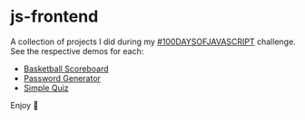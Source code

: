 # js-frontend

A collection of projects I did during my [#100DAYSOFJAVASCRIPT](https://github.com/topics/100daysofjavascript) challenge. See the respective demos for each:
- [Basketball Scoreboard](https://tapiwamla.github.io/js-frontend/basketball-scoreboard)
- [Password Generator](https://tapiwamla.github.io/js-frontend/password-generator)
- [Simple Quiz](https://tapiwamla.github.io/js-frontend/simple-quiz)

Enjoy 🚀